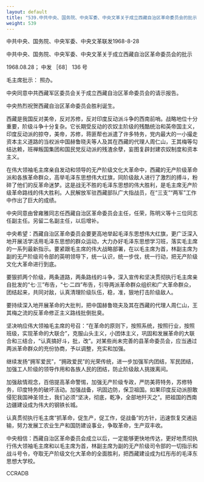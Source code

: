 ```yaml
---
layout: default
title: "539.中共中央、国务院、中央军委、中央文革关于成立西藏自治区革命委员会的批示"
weight: 539
---
```


中共中央、国务院、中央军委、中央文革联发1968-8-28

中共中央、国务院、中央军委、中央文革关于成立西藏自治区革命委员会的批示

1968.08.28； 中发 ［68］ 136 号

毛主席批示：  照办。

中央同意中共西藏军区委员会关于成立西藏自治区革命委员会的请示报告。

中央热烈祝贺西藏自治区革命委员会胜利诞生。

西藏是我国反对美帝，反对苏修，反对印度反动派斗争的西南前哨。战略地位十分重要，阶级斗争十分复杂。它长期受反动的农奴主阶级的残酷统治和英帝国主义，印度反动派的掠夺，美帝，苏修，蒋匪帮也派遣了许多特务，党内最大的一小撮走资本主义道路的当权派中国赫鲁晓夫等人及其在西藏的代理人周仁山，王其梅等勾结达赖，班禅叛国集团和国民党反动派的残渣余孽，妄图复辟封建农奴制度和资本主义。

在伟大领袖毛主席亲自发动和领导的无产阶级文化大革命中，西藏的无产阶级革命派和各族革命群众，高举毛泽东思想伟大红旗，同阶级敌人进行了激烈的搏斗，粉碎了他们的反革命迷梦。这是战无不胜的毛泽东思想的伟大胜利，是毛主席无产阶级革命路线的伟大胜利。人民解放军驻西藏部队广大指战员，在“三支”“两军”工作中作出了巨大的成绩。

中央同意由曾雍雅同志任西藏自治区革命委员会主任，任荣，陈明义等十三位同志任副主任。另留二名副主任，以后增补。

中央希望：西藏自治区革命委员会要更高地举起毛泽东思想伟大红旗，更广泛深入地开展活学活用毛泽东思想的群众运动，大力办好毛泽东思想学习班，落实毛主席的一系列最新指示。要紧跟毛主席的伟大战略部署，在以毛主席为首，林副主席为副的无产阶级司令部的英明领导下，统一认识，统一步伐，统一行动，把无产阶级文化大革命进行到底。

要狠抓两个阶级，两条道路，两条路线的斗争，深入宣传和坚决贯彻执行毛主席亲自批发的“七·三”布告，“七·二四”布告，引导两派革命群众组织和广大革命群众，团结起来，共同对敌，认真清理阶级队伍，稳，准，狠地打击阶级敌人。

要持续深入地开展革命的大批判，把中国赫鲁晓夫及其在西藏的代理人周仁山，王其梅之流的反革命修正主义路线批倒批臭。

坚决响应伟大领袖毛主席的号召：“在革命的原则下，按照系统，按照行业，按照班级，实现革命的大联合”，克服山头主义，小团体主义，巩固和发展革命的大联合和三结合，“认真搞好斗，批，改”。对某些尚未完善的县革命委员会，应当通过两派革命群众的充份协商，予以调整，充实和加强。

继续发扬“拥军爱民”，“拥政爱民”的光荣传统，进一步加强军内团结，军民团结，加强工人阶级的领导作用和各族人民的团结，防止阶级敌人挑拨离间。

加强敌情观念，百倍提高革命警惕，加强无产阶级专政，严防美蒋特务，苏修特务，印度特务的破坏活动。加强战备，巩固边防，保卫祖国。如果印度反动派胆敢侵犯我国神圣领土，我们必须“坚决，彻底，乾净，全部地歼灭之”。把祖国的西南边疆建设成为伟大的钢铁长城。

认真贯彻执行毛主席“抓革命，促生产，促工作，促战备”的方针，迅速恢复交通运输，努力发展工农业生产和国防建设事业，争取革命，生产双丰收。

中央相信：西藏自治区革命委员会成立以后，一定能够更快地传达，更好地贯彻执行伟大领袖毛主席和以毛主席为首，林副主席为副的无产阶级司令部的一切指示和战斗号令，夺取无产阶级文化大革命的全面胜利，把西藏建设成为红彤彤的毛泽东思想大学校。

CCRADB

